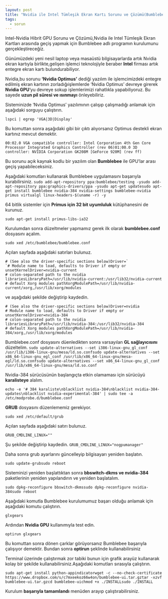 ```yaml
---
layout: post
title: "Nvidia ile Intel Tümleşik Ekran Kartı Sorunu ve Çözümü(Bumblebee Kurulumu)"
tags:
  - sorun
---
```


Intel-Nvidia Hibrit GPU Sorunu ve Çözümü,Nvidia ile Intel Tümleşik Ekran Kartları arasında geçiş yapmak için Bumblebee adlı programın kurulumunu gerçekleştireceğiz.

Günümüzdeki yeni nesil laptop veya masaüstü bilgisayarlarda artık Nvidia ekran kartıyla
birlikte,gelişen işlemci teknolojiyle beraber **Intel** firması artık entegre ekran kartı bulundurabiliyor.

Nvidia,bu sorunu **‘Nvidia Optimus’** dediği yazılım ile işlemcimizdeki entegre edilmiş ekran kartının zorladığıişlemlerde ‘Nvidia Optimus’ devreye girerek **Nvidia GPU**‘yu devreye sokup işlemlerimizi rahatlıkla yapabiliyoruz.
Bu sayede **uzun pil süresi ve ısınmayı** önleyebiliriz.

Sisteminizde ‘Nvidia Optimus’ yazılımının çalışıp çalışmadığı anlamak için aşağıdaki sorguyu çalıştırın.

```
lspci | egrep 'VGA|3D|Display'
```

Bu komuttan sonra aşağıdaki gibi bir çıktı alıyorsanız Optimus destekli ekran kartınız mevcut demektir.

```
00:02.0 VGA compatible controller: Intel Corporation 4th Gen Core Processor Integrated Graphics Controller (rev 06)01:00.0 3D controller: NVIDIA Corporation GK208M [GeForce 920M] (rev ff)
```

Bu sorunu açık kaynak kodlu bir yazılım olan **Bumblebee** ile GPU’lar arası geçiş yapabileceksiniz.

Aşağıdaki komutları kullanarak Bumblebee uygulamasını başarıyla kurabilirsiniz.
`sudo add-apt-repository ppa:bumblebee/testing -ysudo add-apt-repository ppa:graphics-drivers/ppa -ysudo apt-get updatesudo apt-get install bumblebee nvidia-384 nvidia-settings bumblebee-nvidia primus virtualgl linux-headers-$(uname -r) -y`

64 bitlik sistemler için **Primus için 32 bit uyumluluk** kütüphanesini de kurunuz.

```
sudo apt-get install primus-libs-ia32
```

Kurulumdan sonra düzeltmeler yapmamız gerek ilk olarak **bumblebee.conf** dosyasını açalım.

```
sudo xed /etc/bumblebee/bumblebee.conf
```

Açılan sayfada aşağıdaki satırları bulunuz.

```
# (See also the driver-specific sections below)Driver=`
`# Module name to load, defaults to Driver if empty or unsetKernelDriver=nvidia-current
# colon-separated path to the nvidia librariesLibraryPath=/usr/lib/nvidia-current:/usr/lib32/nvidia-current
# default Xorg modules pathXorgModulePath=/usr/lib/nvidia-current/xorg,/usr/lib/xorg/modules
```

ve aşağıdaki şekilde değiştirip kaydedin.

```
# (See also the driver-specific sections below)Driver=nvidia
# Module name to load, defaults to Driver if empty or unsetKernelDriver=nvidia-384
# colon-separated path to the nvidia librariesLibraryPath=/usr/lib/nvidia-384:/usr/lib32/nvidia-384
# default Xorg modules pathXorgModulePath=/usr/lib/nvidia-384/xorg,/usr/lib/xorg/modules
```

Bumblebee.conf dosyasını düenledikten sonra varsayılan **GL sağlayıcısını** düzeltelim.
`sudo update-alternatives --set i386-linux-gnu_gl_conf /usr/lib/i386-linux-gnu/mesa/ld.so.confsudo update-alternatives --set x86_64-linux-gnu_egl_conf /usr/lib/x86_64-linux-gnu/mesa-egl/ld.so.confsudo update-alternatives --set x86_64-linux-gnu_gl_conf /usr/lib/x86_64-linux-gnu/mesa/ld.so.conf`

Nvidia-384 sürücüsünün başlangıçta etkin olamaması için sürücüyü **karalisteye** alalım.

```
echo -e '# 384 karaliste\nblacklist nvidia-384\nblacklist nvidia-384-updates\nblacklist nvidia-experimental-384' | sudo tee -a /etc/modprobe.d/bumblebee.conf
```

**GRUB** dosyasını düzenlememiz gerekiyor.

```
sudo xed /etc/default/grub
```

Açılan sayfada aşağıdaki satırı bulunuz.

```
GRUB_CMDLINE_LINUX=""
```

Şu şekilde değiştirip kaydedin.
`GRUB_CMDLINE_LINUX="nogpumanager"`

Daha sonra grub ayarlarını güncelleyip bilgisayarı yeniden başlatın.

```
sudo update-grubsudo reboot
```

Sisteminizi yeniden başlattıktan sonra **bbswitch-dkms ve nvidia-384** paketlerinin yeniden yapılandırın ve yeniden başlatalım.

```
sudo dpkg-reconfigure bbswitch-dkmssudo dpkg-reconfigure nvidia-384sudo reboot
```

Aşağıdaki komutla Bumblebee kurulumumuz başarı olduğu anlamak için aşağıdaki komutu çalıştırın.

```
glxgears
```

Ardından **Nvidia GPU** kullanımıyla test edin.

```
optirun glxgears
```

Bu komuttan sonra dönen çarklar görüyorsanız Bumblebee başarıyla çalışıyor demektir.
Bundan sonra **optirun** şeklinde kullanabilirsiniz

Terminal üzerinde çalıştırmak zor tabiki bunun için grafik arayüz kullanarak kolay bir şekilde
kullanabilirsiniz.Aşağıdaki komutları sırasıyla çalıştırın.

```
sudo apt-get install python-appindicatorwget -c --no-check-certificate https://www.dropbox.com/s/c7mxeekoz66w4on/bumblebee-ui.tar.gztar -xzvf bumblebee-ui.tar.gzcd bumblebee-uichmod +x ./INSTALLsudo ./INSTALL
```



Kurulum **başarıyla tamamlandı** menüden arayıp çalıştırabilirsiniz.